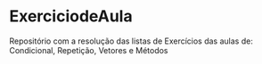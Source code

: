 # ExerciciodeAula
Repositório com a resolução das listas de Exercícios das aulas de: Condicional, Repetição, Vetores e Métodos
